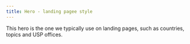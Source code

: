 ```yaml
---
title: Hero - landing pagee style
---
```

This hero is the one we typically use on landing pages, such as countries, topics and USP offices.